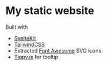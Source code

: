 # My static website

Built with
- [SvelteKit](https://kit.svelte.dev/)
- [TailwindCSS](https://tailwindcss.com/)
- Extracted [Font Awesome](https://fontawesome.com/) SVG icons
- [Tippy.js](https://github.com/atomiks/tippyjs) for tooltip
